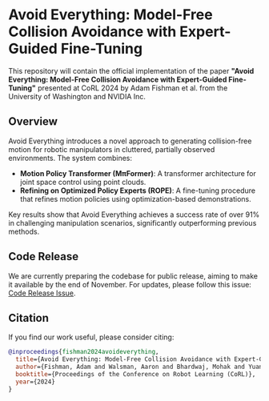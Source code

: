 # Avoid Everything: Model-Free Collision Avoidance with Expert-Guided Fine-Tuning

This repository will contain the official implementation of the paper **"Avoid Everything: Model-Free Collision Avoidance with Expert-Guided Fine-Tuning"** presented at CoRL 2024 by Adam Fishman et al. from the University of Washington and NVIDIA Inc.

## Overview

Avoid Everything introduces a novel approach to generating collision-free motion for robotic manipulators in cluttered, partially observed environments. The system combines:

- **Motion Policy Transformer (MπFormer)**: A transformer architecture for joint space control using point clouds.
- **Refining on Optimized Policy Experts (ROPE)**: A fine-tuning procedure that refines motion policies using optimization-based demonstrations.

Key results show that Avoid Everything achieves a success rate of over 91% in challenging manipulation scenarios, significantly outperforming previous methods.

## Code Release

We are currently preparing the codebase for public release, aiming to make it available by the end of November. For updates, please follow this issue: [Code Release Issue](https://github.com/fishbotics/avoid-everything/issues/1).

## Citation

If you find our work useful, please consider citing:

```bibtex
@inproceedings{fishman2024avoideverything,
  title={Avoid Everything: Model-Free Collision Avoidance with Expert-Guided Fine-Tuning},
  author={Fishman, Adam and Walsman, Aaron and Bhardwaj, Mohak and Yuan, Wentao and Sundaralingam, Balakumar and Boots, Byron and Fox, Dieter},
  booktitle={Proceedings of the Conference on Robot Learning (CoRL)},
  year={2024}
}

```
